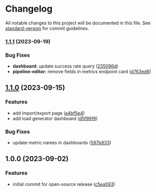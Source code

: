 # Changelog

All notable changes to this project will be documented in this file. See [standard-version](https://github.com/conventional-changelog/standard-version) for commit guidelines.

### [1.1.1](https://github.com/CarnegieMellon-PlantD/PlantD-Studio/compare/v1.1.0...v1.1.1) (2023-09-19)

### Bug Fixes

- **dashboard:** update success rate query ([235096d](https://github.com/CarnegieMellon-PlantD/PlantD-Studio/commit/235096d2d7eaaaffbdf53646f0fcd47b66b59f26))
- **pipeline-editor:** remove fields in metrics endpoint card ([d763ed6](https://github.com/CarnegieMellon-PlantD/PlantD-Studio/commit/d763ed6d21885f0824c4b5f11e07123d71f3f307))

## [1.1.0](https://github.com/CarnegieMellon-PlantD/PlantD-Studio/compare/v1.0.0...v1.1.0) (2023-09-15)

### Features

- add import/export page ([a4bf5e4](https://github.com/CarnegieMellon-PlantD/PlantD-Studio/commit/a4bf5e408956343d5319f4aa74076b6853511926))
- add load generator dashboard ([d5f96f9](https://github.com/CarnegieMellon-PlantD/PlantD-Studio/commit/d5f96f918c0e5454800ee23b984120f18676303e))

### Bug Fixes

- update metric names in dashboards ([597b833](https://github.com/CarnegieMellon-PlantD/PlantD-Studio/commit/597b83356aed8bec15efb3e84a4dd10f4c0bb7a8))

## 1.0.0 (2023-09-02)

### Features

- initial commit for open-source release ([c5ea593](https://github.com/CarnegieMellon-PlantD/PlantD-Studio/commit/c5ea5939b4a940bbff9a283bfdd7017345898578))
